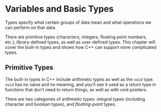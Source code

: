 # Variables and Basic Types

Types specify what certain groups of data mean and what operations we can perform on that data.

There are primitive types (characters, integers, floating point numbers, etc.), library-defined types, as well as user-defined types. This chapter will cover the built-in types and shows how C++ can support more complicated types.

## Primitive Types

The built-in types in C++ include arithmetic types as well as the `void` type. `void` has no value and no meaning, and you'll see it used as a return type in functions that don't need to return things, as well as with void pointers.

There are two categories of arithmetic types: *integral types* (including character and boolean types), and *floating-point* types.